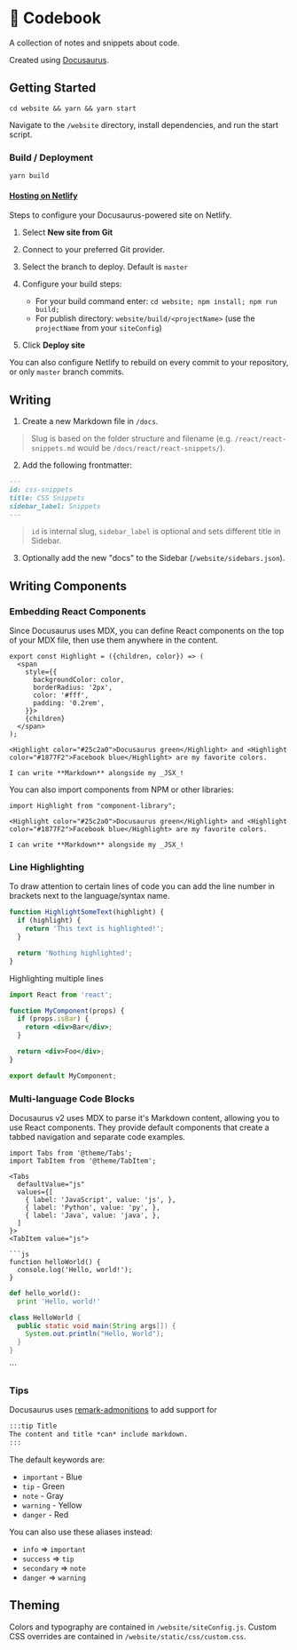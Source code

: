 <p style="text-align:center">
  <h1>📓 Codebook</h1>
</p>

A collection of notes and snippets about code.

Created using [Docusaurus](https://docusaurus.io/).

## Getting Started

`cd website && yarn && yarn start`

Navigate to the `/website` directory, install dependencies, and run the start script.

### Build / Deployment

`yarn build`

#### [Hosting on Netlify](https://docusaurus.io/docs/en/publishing#hosting-on-netlify)

Steps to configure your Docusaurus-powered site on Netlify.

1.  Select **New site from Git**

2.  Connect to your preferred Git provider.

3.  Select the branch to deploy. Default is `master`

4.  Configure your build steps:

    - For your build command enter: `cd website; npm install; npm run build;`
    - For publish directory: `website/build/<projectName>` (use the `projectName` from your `siteConfig`)

5.  Click **Deploy site**

You can also configure Netlify to rebuild on every commit to your repository, or only `master` branch commits.

## Writing

1. Create a new Markdown file in `/docs`.

> Slug is based on the folder structure and filename (e.g. `/react/react-snippets.md` would be `/docs/react/react-snippets/`).

2. Add the following frontmatter:

```md
---
id: css-snippets
title: CSS Snippets
sidebar_label: Snippets
---
```

> `id` is internal slug, `sidebar_label` is optional and sets different title in Sidebar.

3. Optionally add the new "docs" to the Sidebar (`/website/sidebars.json`).

## Writing Components

### Embedding React Components

Since Docusaurus uses MDX, you can define React components on the top of your MDX file, then use them anywhere in the content.

```mdx
export const Highlight = ({children, color}) => (
  <span
    style={{
      backgroundColor: color,
      borderRadius: '2px',
      color: '#fff',
      padding: '0.2rem',
    }}>
    {children}
  </span>
);

<Highlight color="#25c2a0">Docusaurus green</Highlight> and <Highlight color="#1877F2">Facebook blue</Highlight> are my favorite colors.

I can write **Markdown** alongside my _JSX_!
```

You can also import components from NPM or other libraries:

```mdx
import Highlight from "component-library";

<Highlight color="#25c2a0">Docusaurus green</Highlight> and <Highlight color="#1877F2">Facebook blue</Highlight> are my favorite colors.

I can write **Markdown** alongside my _JSX_!
```

### Line Highlighting

To draw attention to certain lines of code you can add the line number in brackets next to the language/syntax name.

  ```jsx {3}
  function HighlightSomeText(highlight) {
    if (highlight) {
      return 'This text is highlighted!';
    }

    return 'Nothing highlighted';
  }
  ```

Highlighting multiple lines

  ```jsx {1,4-6,11}
  import React from 'react';

  function MyComponent(props) {
    if (props.isBar) {
      return <div>Bar</div>;
    }

    return <div>Foo</div>;
  }

  export default MyComponent;
  ```

### Multi-language Code Blocks

Docusaurus v2 uses MDX to parse it's Markdown content, allowing you to use React components. They provide default components that create a tabbed navigation and separate code examples.

```mdx
import Tabs from '@theme/Tabs';
import TabItem from '@theme/TabItem';

<Tabs
  defaultValue="js"
  values={[
    { label: 'JavaScript', value: 'js', },
    { label: 'Python', value: 'py', },
    { label: 'Java', value: 'java', },
  ]
}>
<TabItem value="js">

```js
function helloWorld() {
  console.log('Hello, world!');
}
```

</TabItem>
<TabItem value="py">

```py
def hello_world():
  print 'Hello, world!'
```

</TabItem>
<TabItem value="java">

```java
class HelloWorld {
  public static void main(String args[]) {
    System.out.println("Hello, World");
  }
}
```

</TabItem>
</Tabs>
```

### Tips

Docusaurus uses [remark-admonitions](https://github.com/elviswolcott/remark-admonitions) to add support for 

```md
:::tip Title
The content and title *can* include markdown.
:::
```

The default keywords are:

- `important` - Blue
- `tip` - Green
- `note` - Gray
- `warning` - Yellow
- `danger` - Red

You can also use these aliases instead:

- `info` => `important`
- `success` => `tip`
- `secondary` => `note`
- `danger` => `warning`

## Theming

Colors and typography are contained in `/website/siteConfig.js`. Custom CSS overrides are contained in `/website/static/css/custom.css`.
